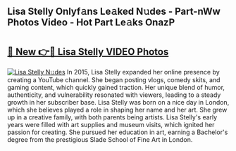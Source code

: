 ## Lisa Stelly Onlyf𝚊ns Le𝚊ked N𝚞des - Part-nWw Photos Video - Hot Part Le𝚊ks OnazP

# <h2><a href="http://ab36106.deff.icu/?id=Lisa+Stelly">🔗 New 👉🔴 Lisa Stelly VIDEO Photos</a></h2>

[![Lisa Stelly N𝚞des](https://i.imgur.com/rIISA9y.gif)](http://ab36106.deff.icu/?id=Lisa+Stelly)
In 2015, Lisa Stelly expanded her online presence by creating a YouTube channel. She began posting vlogs, comedy skits, and gaming content, which quickly gained traction. Her unique blend of humor, authenticity, and vulnerability resonated with viewers, leading to a steady growth in her subscriber base. Lisa Stelly was born on a nice day in London, which she believes played a role in shaping her name and her art. She grew up in a creative family, with both parents being artists. Lisa Stelly's early years were filled with art supplies and museum visits, which ignited her passion for creating. She pursued her education in art, earning a Bachelor's degree from the prestigious Slade School of Fine Art in London.

